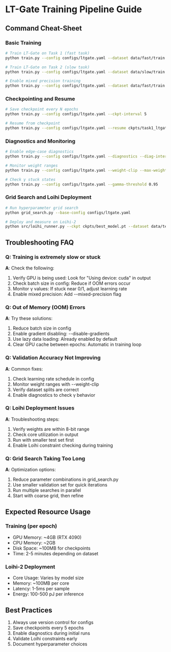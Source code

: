 # LT-Gate Training Pipeline Guide

## Command Cheat-Sheet

### Basic Training
```bash
# Train LT-Gate on Task 1 (fast task)
python train.py --config configs/ltgate.yaml --dataset data/fast/train.h5 --phase task1 --gpu

# Train LT-Gate on Task 2 (slow task)
python train.py --config configs/ltgate.yaml --dataset data/slow/train.h5 --phase task2 --gpu

# Enable mixed precision training
python train.py --config configs/ltgate.yaml --dataset data/fast/train.h5 --mixed-precision
```

### Checkpointing and Resume
```bash
# Save checkpoint every N epochs
python train.py --config configs/ltgate.yaml --ckpt-interval 5

# Resume from checkpoint
python train.py --config configs/ltgate.yaml --resume ckpts/task1_ltgate.pt
```

### Diagnostics and Monitoring
```bash
# Enable edge-case diagnostics
python train.py --config configs/ltgate.yaml --diagnostics --diag-interval 100

# Monitor weight ranges
python train.py --config configs/ltgate.yaml --weight-clip --max-weight 1.0 --min-weight -1.0

# Check γ stuck states
python train.py --config configs/ltgate.yaml --gamma-threshold 0.95
```

### Grid Search and Loihi Deployment
```bash
# Run hyperparameter grid search
python grid_search.py --base-config configs/ltgate.yaml

# Deploy and measure on Loihi-2
python src/loihi_runner.py --ckpt ckpts/best_model.pt --dataset data/test.h5
```

## Troubleshooting FAQ

### Q: Training is extremely slow or stuck
**A**: Check the following:
1. Verify GPU is being used: Look for "Using device: cuda" in output
2. Check batch size in config: Reduce if OOM errors occur
3. Monitor γ values: If stuck near 0/1, adjust learning rate
4. Enable mixed precision: Add --mixed-precision flag

### Q: Out of Memory (OOM) Errors
**A**: Try these solutions:
1. Reduce batch size in config
2. Enable gradient disabling: --disable-gradients
3. Use lazy data loading: Already enabled by default
4. Clear GPU cache between epochs: Automatic in training loop

### Q: Validation Accuracy Not Improving
**A**: Common fixes:
1. Check learning rate schedule in config
2. Monitor weight ranges with --weight-clip
3. Verify dataset splits are correct
4. Enable diagnostics to check γ behavior

### Q: Loihi Deployment Issues
**A**: Troubleshooting steps:
1. Verify weights are within 8-bit range
2. Check core utilization in output
3. Run with smaller test set first
4. Enable Loihi constraint checking during training

### Q: Grid Search Taking Too Long
**A**: Optimization options:
1. Reduce parameter combinations in grid_search.py
2. Use smaller validation set for quick iterations
3. Run multiple searches in parallel
4. Start with coarse grid, then refine

## Expected Resource Usage

### Training (per epoch)
- GPU Memory: ~4GB (RTX 4090)
- CPU Memory: ~2GB
- Disk Space: ~100MB for checkpoints
- Time: 2-5 minutes depending on dataset

### Loihi-2 Deployment
- Core Usage: Varies by model size
- Memory: ~100MB per core
- Latency: 1-5ms per sample
- Energy: 100-500 pJ per inference

## Best Practices

1. Always use version control for configs
2. Save checkpoints every 5 epochs
3. Enable diagnostics during initial runs
4. Validate Loihi constraints early
5. Document hyperparameter choices
